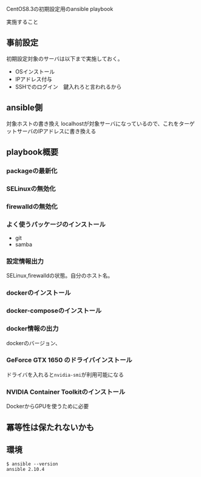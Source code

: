 CentOS8.3の初期設定用のansible playbook

実施すること

## 事前設定

初期設定対象のサーバは以下まで実施しておく。

* OSインストール
* IPアドレス付与
* SSHでのログイン　鍵入れろと言われるから

## ansible側

対象ホストの書き換え
localhostが対象サーバになっているので、これをターゲットサーバのIPアドレスに書き換える

## playbook概要

### packageの最新化

### SELinuxの無効化

### firewalldの無効化

### よく使うパッケージのインストール

* git
* samba

### 設定情報出力

SELinux,firewalldの状態。自分のホスト名。

### dockerのインストール

### docker-composeのインストール

### docker情報の出力

dockerのバージョン、

### GeForce GTX 1650 のドライバインストール

ドライバを入れると```nvidia-smi```が利用可能になる

### NVIDIA Container Toolkitのインストール

DockerからGPUを使うために必要



## 冪等性は保たれないかも



## 環境

```
$ ansible --version
ansible 2.10.4
```
